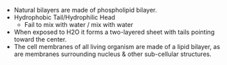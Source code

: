 
- Natural bilayers are made of phospholipid bilayer.
- Hydrophobic Tail/Hydrophilic Head
	- Fail to mix with water / mix with water
- When exposed to H2O it forms a two-layered sheet with tails pointing toward the center.
- The cell membranes of all living organism are made of a lipid bilayer, as are membranes surrounding nucleus & other sub-cellular structures.